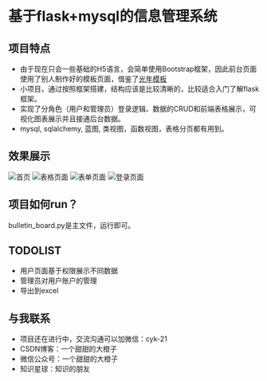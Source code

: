 # 基于flask+mysql的信息管理系统
## 项目特点
- 由于现在只会一些基础的H5语言，会简单使用Bootstrap框架，因此前台页面使用了别人制作好的模板页面，借鉴了[光年模板](http://www.itshubao.com/doc-lyear/lyear.html)
- 小项目，通过按照框架搭建，结构应该是比较清晰的，比较适合入门了解flask框架。
- 实现了分角色（用户和管理员）登录逻辑、数据的CRUD和前端表格展示，可视化图表展示并且接通后台数据。
- mysql, sqlalchemy, 蓝图, 类视图，函数视图，表格分页都有用到。
## 效果展示
![首页](https://user-images.githubusercontent.com/31033705/159453136-67787fa9-ee6a-44dc-a554-c9108dc2f0e2.png)
![表格页面](https://user-images.githubusercontent.com/31033705/159453554-8d9332fb-c6a8-4c07-bad8-9432d0c5ff90.png)
![表单页面](https://user-images.githubusercontent.com/31033705/159453565-5b15d185-f76c-4d08-8fa2-9ff5277eb65d.png)
![登录页面](https://user-images.githubusercontent.com/31033705/159454209-93cfcc2d-3c04-4b81-b8a9-909e506daff2.png)
## 项目如何run？
bulletin_board.py是主文件，运行即可。
## TODOLIST
- 用户页面基于权限展示不同数据
- 管理员对用户账户的管理
- 导出到excel
## 与我联系
- 项目还在进行中，交流沟通可以加微信：cyk-21
- CSDN博客：一个甜甜的大橙子
- 微信公众号：一个甜甜的大橙子
- 知识星球：知识的朋友

